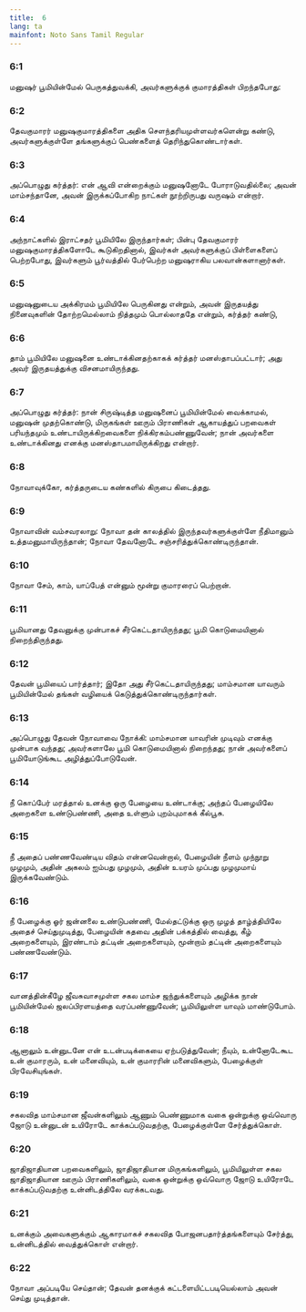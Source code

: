 ```yaml
---
title:  6
lang: ta
mainfont: Noto Sans Tamil Regular
---
```


###  6:1

மனுஷர் பூமியின்மேல் பெருகத்துவக்கி, அவர்களுக்குக் குமாரத்திகள் பிறந்தபோது:

###  6:2

தேவகுமாரர் மனுஷகுமாரத்திகளை அதிக செளந்தரியமுள்ளவர்களென்று கண்டு, அவர்களுக்குள்ளே தங்களுக்குப் பெண்களைத் தெரிந்துகொண்டார்கள்.

###  6:3

அப்பொழுது கர்த்தர்: என் ஆவி என்றைக்கும் மனுஷனோடே போராடுவதில்லை; அவன் மாம்சந்தானே, அவன் இருக்கப்போகிற நாட்கள் நூற்றிருபது வருஷம் என்றார்.

###  6:4

அந்நாட்களில் இராட்சதர் பூமியிலே இருந்தார்கள்; பின்பு தேவகுமாரர் மனுஷகுமாரத்திகளோடே கூடுகிறதினால், இவர்கள் அவர்களுக்குப் பிள்ளைகளைப் பெற்றபோது, இவர்களும் பூர்வத்தில் பேர்பெற்ற மனுஷராகிய பலவான்களானார்கள்.

###  6:5

மனுஷனுடைய அக்கிரமம் பூமியிலே பெருகினது என்றும், அவன் இருதயத்து நினைவுகளின் தோற்றமெல்லாம் நித்தமும் பொல்லாததே என்றும், கர்த்தர் கண்டு,

###  6:6

தாம் பூமியிலே மனுஷனை உண்டாக்கினதற்காகக் கர்த்தர் மனஸ்தாபப்பட்டார்; அது அவர் இருதயத்துக்கு விசனமாயிருந்தது.

###  6:7

அப்பொழுது கர்த்தர்: நான் சிருஷ்டித்த மனுஷனைப் பூமியின்மேல் வைக்காமல், மனுஷன் முதற்கொண்டு, மிருகங்கள் ஊரும் பிராணிகள் ஆகாயத்துப் பறவைகள் பரியந்தமும் உண்டாயிருக்கிறவைகளை நிக்கிரகம்பண்ணுவேன்; நான் அவர்களை உண்டாக்கினது எனக்கு மனஸ்தாபமாயிருக்கிறது என்றார்.

###  6:8

நோவாவுக்கோ, கர்த்தருடைய கண்களில் கிருபை கிடைத்தது.

###  6:9

நோவாவின் வம்சவரலாறு: நோவா தன் காலத்தில் இருந்தவர்களுக்குள்ளே நீதிமானும் உத்தமனுமாயிருந்தான்; நோவா தேவனோடே சஞ்சரித்துக்கொண்டிருந்தான்.

###  6:10

நோவா சேம், காம், யாப்பேத் என்னும் மூன்று குமாரரைப் பெற்றான்.

###  6:11

பூமியானது தேவனுக்கு முன்பாகச் சீர்கெட்டதாயிருந்தது; பூமி கொடுமையினால் நிறைந்திருந்தது.

###  6:12

தேவன் பூமியைப் பார்த்தார்; இதோ அது சீர்கெட்டதாயிருந்தது; மாம்சமான யாவரும் பூமியின்மேல் தங்கள் வழியைக் கெடுத்துக்கொண்டிருந்தார்கள்.

###  6:13

அப்பொழுது தேவன் நோவாவை நோக்கி: மாம்சமான யாவரின் முடிவும் எனக்கு முன்பாக வந்தது; அவர்களாலே பூமி கொடுமையினால் நிறைந்தது; நான் அவர்களைப் பூமியோடுங்கூட அழித்துப்போடுவேன்.

###  6:14

நீ கொப்பேர் மரத்தால் உனக்கு ஒரு பேழையை உண்டாக்கு; அந்தப் பேழையிலே அறைகளை உண்டுபண்ணி, அதை உள்ளும் புறம்புமாகக் கீல்பூசு.

###  6:15

நீ அதைப் பண்ணவேண்டிய விதம் என்னவென்றால், பேழையின் நீளம் முந்நூறு முழமும், அதின் அகலம் ஐம்பது முழமும், அதின் உயரம் முப்பது முழமுமாய் இருக்கவேண்டும்.

###  6:16

நீ பேழைக்கு ஓர் ஜன்னலை உண்டுபண்ணி, மேல்தட்டுக்கு ஒரு முழத் தாழ்த்தியிலே அதைச் செய்துமுடித்து, பேழையின் கதவை அதின் பக்கத்தில் வைத்து, கீழ் அறைகளையும், இரண்டாம் தட்டின் அறைகளையும், மூன்றாம் தட்டின் அறைகளையும் பண்ணவேண்டும்.

###  6:17

வானத்தின்கீழே ஜீவசுவாசமுள்ள சகல மாம்ச ஜந்துக்களையும் அழிக்க நான் பூமியின்மேல் ஜலப்பிரளயத்தை வரப்பண்ணுவேன்; பூமியிலுள்ள யாவும் மாண்டுபோம்.

###  6:18

ஆனாலும் உன்னுடனே என் உடன்படிக்கையை ஏற்படுத்துவேன்; நீயும், உன்னோடேகூட உன் குமாரரும், உன் மனைவியும், உன் குமாரரின் மனைவிகளும், பேழைக்குள் பிரவேசியுங்கள்.

###  6:19

சகலவித மாம்சமான ஜீவன்களிலும் ஆணும் பெண்ணுமாக வகை ஒன்றுக்கு ஒவ்வொரு ஜோடு உன்னுடன் உயிரோடே காக்கப்படுவதற்கு, பேழைக்குள்ளே சேர்த்துக்கொள்.

###  6:20

ஜாதிஜாதியான பறவைகளிலும், ஜாதிஜாதியான மிருகங்களிலும், பூமியிலுள்ள சகல ஜாதிஜாதியான ஊரும் பிராணிகளிலும், வகை ஒன்றுக்கு ஒவ்வொரு ஜோடு உயிரோடே காக்கப்படுவதற்கு உன்னிடத்திலே வரக்கடவது.

###  6:21

உனக்கும் அவைகளுக்கும் ஆகாரமாகச் சகலவித போஜனபதார்த்தங்களையும் சேர்த்து, உன்னிடத்தில் வைத்துக்கொள் என்றார்.

###  6:22

நோவா அப்படியே செய்தான்; தேவன் தனக்குக் கட்டளையிட்டபடியெல்லாம் அவன் செய்து முடித்தான்.

